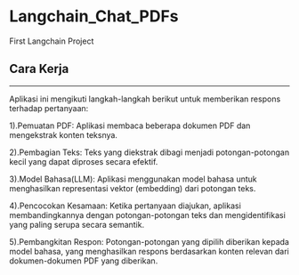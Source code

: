 # Langchain_Chat_PDFs
First Langchain Project

## Cara Kerja
---------------
Aplikasi ini mengikuti langkah-langkah berikut untuk memberikan respons terhadap pertanyaan:

1).Pemuatan PDF: Aplikasi membaca beberapa dokumen PDF dan mengekstrak konten teksnya.

2).Pembagian Teks: Teks yang diekstrak dibagi menjadi potongan-potongan kecil yang dapat diproses secara efektif.

3).Model Bahasa(LLM): Aplikasi menggunakan model bahasa untuk menghasilkan representasi vektor (embedding) dari potongan teks.

4).Pencocokan Kesamaan: Ketika pertanyaan diajukan, aplikasi membandingkannya dengan potongan-potongan teks dan mengidentifikasi yang paling serupa secara semantik.

5).Pembangkitan Respon: Potongan-potongan yang dipilih diberikan kepada model bahasa, yang menghasilkan respons berdasarkan konten relevan dari dokumen-dokumen PDF yang diberikan.
